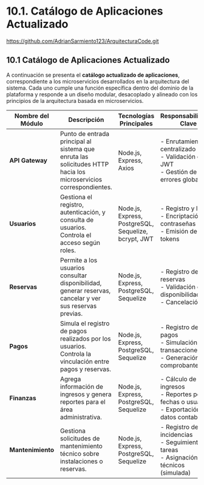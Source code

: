 # 10.1. Catálogo de Aplicaciones Actualizado
https://github.com/AdrianSarmiento123/ArquitecturaCode.git

## 10.1 Catálogo de Aplicaciones Actualizado

A continuación se presenta el **catálogo actualizado de aplicaciones**, correspondiente a los microservicios desarrollados en la arquitectura del sistema. Cada uno cumple una función específica dentro del dominio de la plataforma y responde a un diseño modular, desacoplado y alineado con los principios de la arquitectura basada en microservicios.

| **Nombre del Módulo** | **Descripción** | **Tecnologías Principales** | **Responsabilidades Clave** | **Dependencias Directas** |
|------------------------|------------------|------------------------------|------------------------------|----------------------------|
| **API Gateway**        | Punto de entrada principal al sistema que enruta las solicitudes HTTP hacia los microservicios correspondientes. | Node.js, Express, Axios | - Enrutamiento centralizado<br>- Validación de JWT<br>- Gestión de errores globales | Todos los microservicios |
| **Usuarios**           | Gestiona el registro, autenticación, y consulta de usuarios. Controla el acceso según roles. | Node.js, Express, PostgreSQL, Sequelize, bcrypt, JWT | - Registro y login<br>- Encriptación de contraseñas<br>- Emisión de tokens | Gateway |
| **Reservas**           | Permite a los usuarios consultar disponibilidad, generar reservas, cancelar y ver sus reservas previas. | Node.js, Express, PostgreSQL, Sequelize | - Registro de reservas<br>- Validación de disponibilidad<br>- Cancelación | Usuarios, Gateway |
| **Pagos**              | Simula el registro de pagos realizados por los usuarios. Controla la vinculación entre pagos y reservas. | Node.js, Express, PostgreSQL, Sequelize | - Registro de pagos<br>- Simulación de transacciones<br>- Generación de comprobantes | Usuarios, Reservas |
| **Finanzas**           | Agrega información de ingresos y genera reportes para el área administrativa. | Node.js, Express, PostgreSQL, Sequelize | - Cálculo de ingresos<br>- Reportes por fechas o usuarios<br>- Exportación de datos contables | Pagos, Reservas |
| **Mantenimiento**      | Gestiona solicitudes de mantenimiento técnico sobre instalaciones o reservas. | Node.js, Express, PostgreSQL, Sequelize | - Registro de incidencias<br>- Seguimiento de tareas<br>- Asignación de técnicos (simulada) | Reservas, Gateway |
